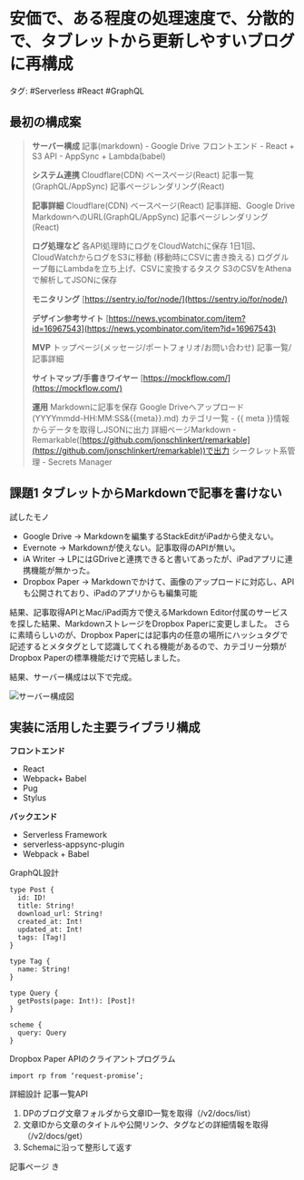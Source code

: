 # 安価で、ある程度の処理速度で、分散的で、タブレットから更新しやすいブログに再構成
タグ: #Serverless #React #GraphQL


## 最初の構成案
> **サーバー構成**
> 記事(markdown) - Google Drive
> フロントエンド - React + S3
> API - AppSync + Lambda(babel)
> 
> **システム連携**
> Cloudflare(CDN)
> ベースページ(React)
> 記事一覧(GraphQL/AppSync)
> 記事ページレンダリング(React)
> 
> **記事詳細**
> Cloudflare(CDN)
> ベースページ(React)
> 記事詳細、Google Drive MarkdownへのURL(GraphQL/AppSync)
> 記事ページレンダリング(React)
> 
> **ログ処理など**
> 各API処理時にログをCloudWatchに保存
> 1日1回、CloudWatchからログをS3に移動 (移動時にCSVに書き換える)
> ロググループ毎にLambdaを立ち上げ、CSVに変換するタスク
> S3のCSVをAthenaで解析してJSONに保存
> 
> **モニタリング**
> [https://sentry.io/for/node/](https://sentry.io/for/node/)
> 
> **デザイン参考サイト**
> [https://news.ycombinator.com/item?id=16967543](https://news.ycombinator.com/item?id=16967543)
> 
> **MVP**
> トップページ(メッセージ/ポートフォリオ/お問い合わせ)
> 記事一覧/記事詳細
> 
> **サイトマップ/手書きワイヤー**
> [https://mockflow.com/](https://mockflow.com/)
> 
> **運用**
> Markdownに記事を保存
> Google Driveへアップロード(YYYYmmdd-HH:MM:SS&{{meta}}.md)
> カテゴリ一覧 - {{ meta }}情報からデータを取得しJSONに出力
> 詳細ページMarkdown - Remarkable([https://github.com/jonschlinkert/remarkable](https://github.com/jonschlinkert/remarkable))で出力
> シークレット系管理 - Secrets Manager


## 課題1 タブレットからMarkdownで記事を書けない

試したモノ

- Google Drive → Markdownを編集するStackEditがiPadから使えない。
- Evernote → Markdownが使えない。記事取得のAPIが無い。
- iA Writer → LPにはGDriveと連携できると書いてあったが、iPadアプリに連携機能が無かった。
- Dropbox Paper → Markdownでかけて、画像のアップロードに対応し、APIも公開されており、iPadのアプリからも編集可能

結果、記事取得APIとMac/iPad両方で使えるMarkdown Editor付属のサービスを探した結果、MarkdownストレージをDropbox Paperに変更しました。
さらに素晴らしいのが、Dropbox Paperには記事内の任意の場所にハッシュタグで記述するとメタタグとして認識してくれる機能があるので、カテゴリー分類がDropbox Paperの標準機能だけで完結しました。

結果、サーバー構成は以下で完成。

![サーバー構成図](https://d2mxuefqeaa7sj.cloudfront.net/s_42BC2E125050079D31BA74406465F95F025563FD88E2F3D303E2E4DFA47B2423_1525950761208_intodeep.world-architecture.png)



## 実装に活用した主要ライブラリ構成

**フロントエンド**

- React
- Webpack+ Babel
- Pug
- Stylus

**バックエンド**

- Serverless Framework
- serverless-appsync-plugin
- Webpack + Babel

GraphQL設計

    type Post {
      id: ID!
      title: String!
      download_url: String!
      created_at: Int!
      updated_at: Int!
      tags: [Tag!]
    }
    
    type Tag {
      name: String!
    }
    
    type Query {
      getPosts(page: Int!): [Post]!
    }
    
    scheme {
      query: Query
    }

Dropbox Paper APIのクライアントプログラム

    import rp from ‘request-promise’;

詳細設計
記事一覧API

1. DPのブログ文章フォルダから文章ID一覧を取得（/v2/docs/list）
2. 文章IDから文章のタイトルや公開リンク、タグなどの詳細情報を取得（/v2/docs/get）
3. Schemaに沿って整形して返す

記事ページ
き


